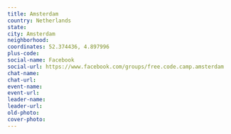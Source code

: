 ```yaml
---
title: Amsterdam
country: Netherlands
state: 
city: Amsterdam
neighborhood: 
coordinates: 52.374436, 4.897996
plus-code:
social-name: Facebook
social-url: https://www.facebook.com/groups/free.code.camp.amsterdam
chat-name:
chat-url:
event-name:
event-url:
leader-name:
leader-url:
old-photo: 
cover-photo:
---
```

